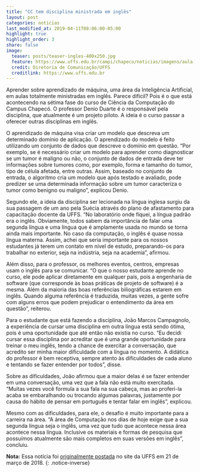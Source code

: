 ```yaml
---
title: "CC tem disciplina ministrada em inglês"
layout: post
categories: noticias
last_modified_at: 2019-04-11T08:06:00-05:00
highlight: true
highlight_order: 3
share: false
image:
  teaser: posts/teaser-ingles-400x250.jpg
  feature: https://www.uffs.edu.br/campi/chapeco/noticias/imagens/aula-ministrada-em-ingles-e-um-desafio-para-os-estudantes-de-ciencia-da-computacao/@@images/fdcfb605-2364-45a0-a76c-f8bd38d47643.jpeg
  credit: Diretoria de Comunicação/UFFS
  creditlink: https://www.uffs.edu.br
---
```


Aprender sobre aprendizado de máquina, uma área da Inteligência Artificial, em aulas totalmente ministradas em inglês. Parece difícil? Pois é o que está acontecendo na sétima fase do curso de Ciência da Computação do Campus Chapecó. O professor Denio Duarte é o responsável pela disciplina, que atualmente é um projeto piloto. A ideia é o curso passar a oferecer outras disciplinas em inglês.

O aprendizado de máquina visa criar um modelo que descreva um determinado domínio de aplicação. O aprendizado do modelo é feito utilizando um conjunto de dados que descreve o domínio em questão. “Por exemplo, se é necessário criar um modelo para aprender como diagnosticar se um tumor é maligno ou não, o conjunto de dados de entrada deve ter informações sobre tumores como, por exemplo, forma e tamanho do tumor, tipo de célula afetada, entre outras. Assim, baseado no conjunto de entrada, o algoritmo cria um modelo que após testado e avaliado, pode predizer se uma determinada informação sobre um tumor caracteriza o tumor como benigno ou maligno”, explicou Denio.

Segundo ele, a ideia da disciplina ser lecionada na língua inglesa surgiu da sua passagem de um ano pela Suécia através do plano de afastamento para capacitação docente da UFFS. “No laboratório onde fiquei, a língua padrão era o inglês. Obviamente, todos sabem da importância de falar uma segunda língua e uma língua que é amplamente usada no mundo se torna ainda mais importante. No caso da computação, o inglês é quase nossa língua materna. Assim, achei que seria importante para os nossos estudantes já terem um contato em nível de estudo, preparando-os para trabalhar no exterior, seja na indústria, seja na academia”, afirmou.

Além disso, para o professor, os melhores eventos, centros, empresas usam o inglês para se comunicar. “O que o nosso estudante aprende no curso, ele pode aplicar diretamente em qualquer país, pois a engenharia de software (que corresponde às boas práticas de projeto de software) é a mesma. Além da maioria das boas referências biliográficas estarem em inglês. Quando alguma referência é traduzida, muitas vezes, a gente sofre com alguns erros que podem prejudicar o entendimento da área em questão”, reiterou.

Para o estudante que está fazendo a disciplina, João Marcos Campagnolo, a experiência de cursar uma disciplina em outra língua está sendo ótima, pois é uma oportunidade que até então não existia no curso. “Eu decidi cursar essa disciplina por acreditar que é uma grande oportunidade para treinar o meu inglês, tendo a chance de exercitar a conversação, que acredito ser minha maior dificuldade com a língua no momento. A didática do professor é bem receptiva, sempre atento às dificuldades de cada aluno e tentando se fazer entender por todos”, disse.

Sobre as dificuldades, João afirmou que a maior delas é se fazer entender em uma conversação, uma vez que a fala não está muito exercitada. “Muitas vezes você formula a sua fala na sua cabeça, mas ao proferi-la acaba se embaralhando ou trocando algumas palavras, justamente por causa do hábito de pensar em português e tentar falar em inglês”, explicou.

Mesmo com as dificuldades, para ele, o desafio é muito importante para a carreira na área. “A área de Computação nos dias de hoje exige que a sua segunda língua seja o inglês, uma vez que tudo que acontece nessa área acontece nessa língua. Inclusive os materiais e formas de pesquisa que possuímos atualmente são mais completos em suas versões em inglês”, concluiu.


**Nota:** Essa notícia foi [originalmente postada](https://www.uffs.edu.br/campi/chapeco/noticias/ciencia-da-computacao-tem-aula-ministrada-toda-em-ingles) no site da UFFS em 21 de março de 2018.
{: .notice-inverse}